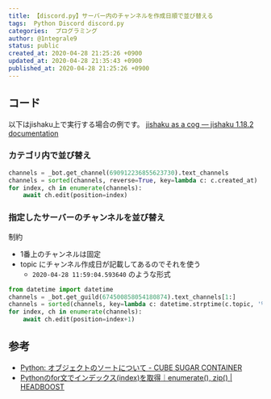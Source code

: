 ```yaml
---
title: 【discord.py】サーバー内のチャンネルを作成日順で並び替える
tags:  Python Discord discord.py
categories:  プログラミング
author: @1ntegrale9
status: public
created_at: 2020-04-28 21:25:26 +0900
updated_at: 2020-04-28 21:35:43 +0900
published_at: 2020-04-28 21:25:26 +0900
---
```

## コード

以下はjishaku上で実行する場合の例です。
[jishaku as a cog — jishaku 1.18.2 documentation](https://jishaku.readthedocs.io/en/latest/cog.html)

### カテゴリ内で並び替え

```python
channels = _bot.get_channel(690912236855623730).text_channels
channels = sorted(channels, reverse=True, key=lambda c: c.created_at)
for index, ch in enumerate(channels):
    await ch.edit(position=index)
```

### 指定したサーバーのチャンネルを並び替え

制約
- 1番上のチャンネルは固定
- topic にチャンネル作成日が記載してあるのでそれを使う
    - `2020-04-28 11:59:04.593640` のような形式

```python
from datetime import datetime
channels = _bot.get_guild(674500858054180874).text_channels[1:]
channels = sorted(channels, key=lambda c: datetime.strptime(c.topic, '%Y-%m-%d %H:%M:%S.%f'))
for index, ch in enumerate(channels):
    await ch.edit(position=index+1)
```

## 参考

- [Python: オブジェクトのソートについて - CUBE SUGAR CONTAINER](https://blog.amedama.jp/entry/2015/12/14/013805)
- [Pythonのfor文でインデックス(index)を取得｜enumerate(), zip() | HEADBOOST](https://www.headboost.jp/python-for-index/)
